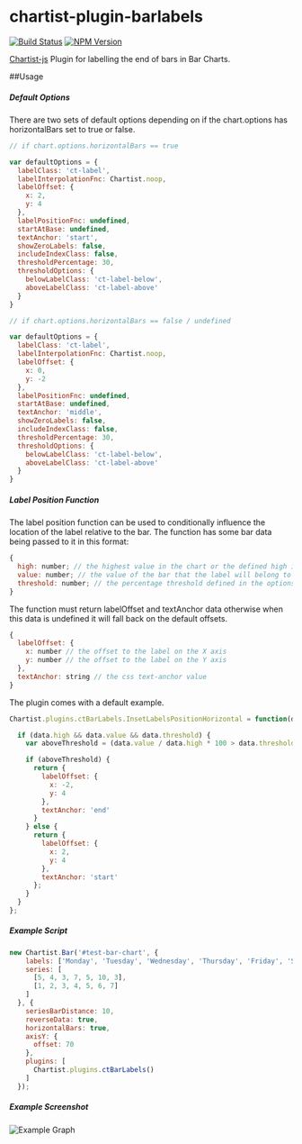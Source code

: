 # chartist-plugin-barlabels

[![Build Status](https://travis-ci.org/mtgibbs/chartist-plugin-barlabels.svg?branch=master)](https://travis-ci.org/mtgibbs/chartist-plugin-barlabels)
[![NPM Version](https://img.shields.io/npm/v/chartist-plugin-barlabels.svg)](https://www.npmjs.com/package/chartist-plugin-barlabels)

[Chartist-js](https://github.com/gionkunz/chartist-js) Plugin for labelling the end of bars in Bar Charts.


##Usage

##### Default Options

There are two sets of default options depending on if the chart.options has horizontalBars set to true or false.

```javascript
// if chart.options.horizontalBars == true

var defaultOptions = {
  labelClass: 'ct-label',
  labelInterpolationFnc: Chartist.noop,
  labelOffset: {
    x: 2,
    y: 4
  },
  labelPositionFnc: undefined,
  startAtBase: undefined,
  textAnchor: 'start',
  showZeroLabels: false,
  includeIndexClass: false,
  thresholdPercentage: 30,
  thresholdOptions: {
    belowLabelClass: 'ct-label-below',
    aboveLabelClass: 'ct-label-above'
  }
}
```

```javascript
// if chart.options.horizontalBars == false / undefined

var defaultOptions = {
  labelClass: 'ct-label',
  labelInterpolationFnc: Chartist.noop,
  labelOffset: {
    x: 0,
    y: -2
  },
  labelPositionFnc: undefined,
  startAtBase: undefined,
  textAnchor: 'middle',
  showZeroLabels: false,
  includeIndexClass: false,
  thresholdPercentage: 30,
  thresholdOptions: {
    belowLabelClass: 'ct-label-below',
    aboveLabelClass: 'ct-label-above'
  }
}
```

##### Label Position Function

The label position function can be used to conditionally influence the location of the label relative to the bar.  The function has some bar data being passed to it in this format:

```javascript
{
  high: number; // the highest value in the chart or the defined high in the options
  value: number; // the value of the bar that the label will belong to
  threshold: number; // the percentage threshold defined in the options
}
```

The function must return labelOffset and textAnchor data otherwise when this data is undefined it will fall back on the default offsets.

```javascript
{
  labelOffset: {
    x: number // the offset to the label on the X axis
    y: number // the offset to the label on the Y axis
  },
  textAnchor: string // the css text-anchor value
}

```

The plugin comes with a default example.

```javascript
Chartist.plugins.ctBarLabels.InsetLabelsPositionHorizontal = function(data) {

  if (data.high && data.value && data.threshold) {
    var aboveThreshold = (data.value / data.high * 100 > data.threshold);

    if (aboveThreshold) {
      return {
        labelOffset: {
          x: -2,
          y: 4
        },
        textAnchor: 'end'
      }
    } else {
      return {
        labelOffset: {
          x: 2,
          y: 4
        },
        textAnchor: 'start'
      };
    }
  }
};
```

##### Example Script

```javascript
new Chartist.Bar('#test-bar-chart', {
    labels: ['Monday', 'Tuesday', 'Wednesday', 'Thursday', 'Friday', 'Saturday', 'Sunday'],
    series: [
      [5, 4, 3, 7, 5, 10, 3],
      [1, 2, 3, 4, 5, 6, 7]
    ]
  }, {
    seriesBarDistance: 10,
    reverseData: true,
    horizontalBars: true,
    axisY: {
      offset: 70
    },
    plugins: [
      Chartist.plugins.ctBarLabels()
    ]
  });
```

##### Example Screenshot
![Example Graph](http://i.imgur.com/RJcOkJM.png)
